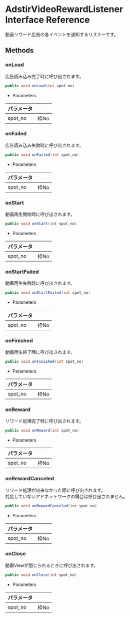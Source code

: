 # AdstirVideoRewardListener Interface Reference
動画リワード広告の各イベントを通知するリスナーです。

## Methods

### onLoad
広告読み込み完了時に呼び出されます。

```java
public void onLoad(int spot_no)
```

* Parameters

|パラメータ||
|---|---|
|spot_no|枠No|

### onFailed
広告読み込み失敗時に呼び出されます。

```java
public void onFailed(int spot_no)
```

* Parameters

|パラメータ||
|---|---|
|spot_no|枠No|

### onStart
動画再生開始時に呼び出されます。

```java
public void onStart(int spot_no)
```

* Parameters

|パラメータ||
|---|---|
|spot_no|枠No|

### onStartFailed
動画再生失敗時に呼び出されます。

```java
public void onStartFailed(int spot_no)
```

* Parameters

|パラメータ||
|---|---|
|spot_no|枠No|

### onFinished
動画再生終了時に呼び出されます。

```java
public void onFinished(int spot_no)
```

* Parameters

|パラメータ||
|---|---|
|spot_no|枠No|


### onReward
リワード処理完了時に呼び出されます。

```java
public void onReward(int spot_no)
```

* Parameters

|パラメータ||
|---|---|
|spot_no|枠No|

### onRewardCanceled
リワード処理が出来なかった際に呼び出されます。  
対応していないアドネットワークの場合は呼び出されません。

```java
public void onRewardCanceled(int spot_no)
```

* Parameters

|パラメータ||
|---|---|
|spot_no|枠No|

### onClose
動画Viewが閉じられるときに呼び出されます。


```java
public void onClose(int spot_no)
```

* Parameters

|パラメータ||
|---|---|
|spot_no|枠No|

